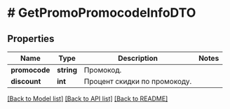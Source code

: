 # # GetPromoPromocodeInfoDTO

## Properties

Name | Type | Description | Notes
------------ | ------------- | ------------- | -------------
**promocode** | **string** | Промокод. |
**discount** | **int** | Процент скидки по промокоду. |

[[Back to Model list]](../../README.md#models) [[Back to API list]](../../README.md#endpoints) [[Back to README]](../../README.md)
